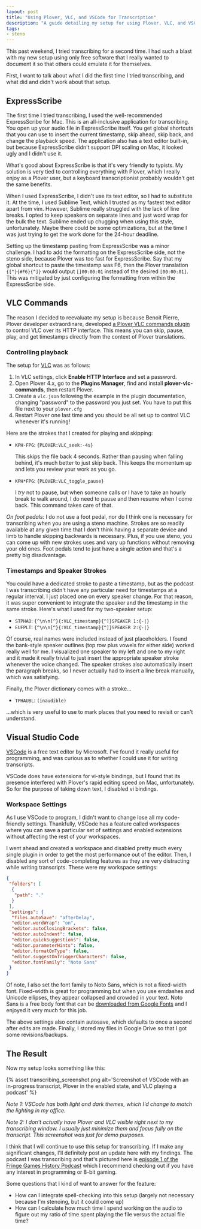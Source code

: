 ```yaml
---
layout: post
title: "Using Plover, VLC, and VSCode for Transcription"
description: "A guide detailing my setup for using Plover, VLC, and VSCode to write timestamped transcriptions."
tags:
- steno
---
```


This past weekend, I tried transcribing for a second time. I had such a blast with my new setup using only free software that I really wanted to document it so that others could emulate it for themselves.

First, I want to talk about what I did the first time I tried transcribing, and what did and didn't work about that setup.

## ExpressScribe

The first time I tried transcribing, I used the well-recommended ExpressScribe for Mac. This is an all-inclusive application for transcribing. You open up your audio file in ExpressScribe itself. You get global shortcuts that you can use to insert the current timestamp, skip ahead, skip back, and change the playback speed. The application also has a text editor built-in, but because ExpressScribe didn't support DPI scaling on Mac, it looked ugly and I didn't use it.

What's good about ExpressScribe is that it's very friendly to typists. My solution is very tied to controlling everything with Plover, which I really enjoy as a Plover user, but a keyboard transcriptionist probably wouldn't get the same benefits.

When I used ExpressScribe, I didn't use its text editor, so I had to substitute it. At the time, I used Sublime Text, which I trusted as my fastest text editor apart from vim. However, Sublime really struggled with the lack of line breaks. I opted to keep speakers on separate lines and just word wrap for the bulk the text. Sublime ended up chugging when using this style, unfortunately. Maybe there could be some optimizations, but at the time I was just trying to get the work done for the 24-hour deadline.

Setting up the timestamp pasting from ExpressScribe was a minor challenge. I had to add the formatting on the ExpressScribe side, not the steno side, because Plover was too fast for ExpressScribe. Say that my global shortcut to paste the timestamp was F6, then the Plover translation `{[^}{#F6}{^]}` would output `[]00:00:01` instead of the desired `[00:00:01]`. This was mitigated by just configuring the formatting from within the ExpressScribe side.

## VLC Commands

The reason I decided to reevaluate my setup is because Benoit Pierre, Plover developer extraordinare, developed [a Plover VLC commands plugin](https://pypi.org/project/plover-vlc-commands/) to control VLC over its HTTP interface. This means you can skip, pause, play, and get timestamps directly from the context of Plover translations.

### Controlling playback

The setup for [VLC](https://www.videolan.org) was as follows:

1. In VLC settings, click **Enable HTTP Interface** and set a password.
1. Open Plover 4.x, go to the **Plugins Manager**, find and install **plover-vlc-commands**, then restart Plover.
1. Create a `vlc.json` following the example in the plugin documentation, changing "password" to the password you just set. You have to put this file next to your `plover.cfg`
1. Restart Plover one last time and you should be all set up to control VLC whenever it's running!

Here are the strokes that I created for playing and skipping:

- `KPH-FPG`: `{PLOVER:VLC_seek:-4s}`

    This skips the file back 4 seconds. Rather than pausing when falling behind, it's much better to just skip back. This keeps the momentum up and lets you review your work as you go.
- `KPH*FPG`: `{PLOVER:VLC_toggle_pause}`

    I *try* not to pause, but when someone calls or I have to take an hourly break to walk around, I do need to pause and then resume when I come back. This command takes care of that.

*On foot pedals:* I do not use a foot pedal, nor do I think one is necessary for transcribing when you are using a steno machine. Strokes are so readily available at any given time that I don't think having a separate device and limb to handle skipping backwards is necessary. Plus, if you use steno, you can come up with new strokes uses and vary up functions without removing your old ones. Foot pedals tend to just have a single action and that's a pretty big disadvantage.

### Timestamps and Speaker Strokes

You could have a dedicated stroke to paste a timestamp, but as the podcast I was transcribing didn't have any particular need for timestamps at a regular interval, I just placed one on every speaker change. For that reason, it was super convenient to integrate the speaker and the timestamp in the same stroke. Here's what I used for my two-speaker setup:

- `STPHAO`: `{^\n\n[^}{:VLC_timestamp}{^]}SPEAKER 1:{-|}`
- `EUFPLT`: `{^\n\n[^}{:VLC_timestamp}{^]}SPEAKER 2:{-|}`

Of course, real names were included instead of just placeholders. I found the bank-style speaker outlines (top row plus vowels for either side) worked really well for me. I visualized one speaker to my left and one to my right and it made it really trivial to just insert the appropriate speaker stroke whenever the voice changed. The speaker strokes also automatically insert the paragraph breaks, so I never actually had to insert a line break manually, which was satisfying.

Finally, the Plover dictionary comes with a stroke…

- `TPHAUBL`: `(inaudible)`

…which is very useful to use to mark places that you need to revisit or can't understand.

## Visual Studio Code

[VSCode](https://code.visualstudio.com/) is a free text editor by Microsoft. I've found it really useful for programming, and was curious as to whether I could use it for writing transcripts.

VSCode does have extensions for vi-style bindings, but I found that its presence interfered with Plover's rapid editing speed on Mac, unfortunately. So for the purpose of taking down text, I disabled vi bindings.

### Workspace Settings

As I use VSCode to program, I didn't want to change lose all my code-friendly settings. Thankfully, VSCode has a feature called workspaces where you can save a particular set of settings and enabled extensions without affecting the rest of your workspaces.

I went ahead and created a workspace and disabled pretty much every single plugin in order to get the most performance out of the editor. Then, I disabled any sort of code-completing features as they are very distracting while writing transcripts. These were my workspace settings:

```json
{
 "folders": [
  {
   "path": "."
  }
 ],
 "settings": {
  "files.autoSave": "afterDelay",
  "editor.wordWrap": "on",
  "editor.autoClosingBrackets": false,
  "editor.autoIndent": false,
  "editor.quickSuggestions": false,
  "editor.parameterHints": false,
  "editor.formatOnType": false,
  "editor.suggestOnTriggerCharacters": false,
  "editor.fontFamily": "Noto Sans"
 }
}
```

Of note, I also set the font family to Noto Sans, which is not a fixed-width font. Fixed-width is great for programming but when you use emdashes and Unicode ellipses, they appear collapsed and crowded in your text. Noto Sans is a free body font that can be [downloaded from Google Fonts](https://fonts.google.com/specimen/Noto+Sans) and I enjoyed it very much for this job.

The above settings also contain autosave, which defaults to once a second after edits are made. Finally, I stored my files in Google Drive so that I got some revisions/backups.

## The Result

Now my setup looks something like this:

{% asset transcribing_screenshot.png alt='Screenshot of VSCode with an in-progress transcript, Plover in the enabled state, and VLC playing a podcast' %}

*Note 1: VSCode has both light and dark themes, which I'd change to match the lighting in my office.*

*Note 2: I don't actually have Plover and VLC visible right next to my transcribing window. I usually just minimize them and focus fully on the transcript. This screenshot was just for demo purposes.*

I think that I will continue to use this setup for transcribing. If I make any significant changes, I'll definitely post an update here with my findings. The podcast I was transcribing and that's pictured here is [episode 1 of the Fringe Games History Podcast](http://fringe.games/episodes/ep1-kirk-israel.html) which I recommend checking out if you have any interest in programming or 8-bit gaming.

Some questions that I kind of want to answer for the feature:

- How can I integrate spell-checking into this setup (largely not necessary because I'm stenoing, but it could come up)
- How can I calculate how much time I spend working on the audio to figure out my ratio of time spent playing the file versus the actual file time?